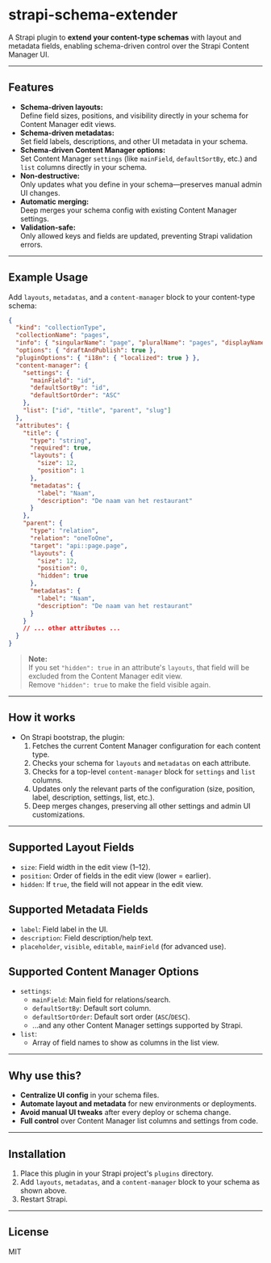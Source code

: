 # strapi-schema-extender

A Strapi plugin to **extend your content-type schemas** with layout and metadata fields, enabling schema-driven control over the Strapi Content Manager UI.

---

## Features

- **Schema-driven layouts:**  
  Define field sizes, positions, and visibility directly in your schema for Content Manager edit views.
- **Schema-driven metadatas:**  
  Set field labels, descriptions, and other UI metadata in your schema.
- **Schema-driven Content Manager options:**  
  Set Content Manager `settings` (like `mainField`, `defaultSortBy`, etc.) and `list` columns directly in your schema.
- **Non-destructive:**  
  Only updates what you define in your schema—preserves manual admin UI changes.
- **Automatic merging:**  
  Deep merges your schema config with existing Content Manager settings.
- **Validation-safe:**  
  Only allowed keys and fields are updated, preventing Strapi validation errors.

---

## Example Usage

Add `layouts`, `metadatas`, and a `content-manager` block to your content-type schema:

```json
{
  "kind": "collectionType",
  "collectionName": "pages",
  "info": { "singularName": "page", "pluralName": "pages", "displayName": "Pagina" },
  "options": { "draftAndPublish": true },
  "pluginOptions": { "i18n": { "localized": true } },
  "content-manager": {
    "settings": {
      "mainField": "id",
      "defaultSortBy": "id",
      "defaultSortOrder": "ASC"
    },
    "list": ["id", "title", "parent", "slug"]
  },
  "attributes": {
    "title": {
      "type": "string",
      "required": true,
      "layouts": {
        "size": 12,
        "position": 1
      },
      "metadatas": {
        "label": "Naam",
        "description": "De naam van het restaurant"
      }
    },
    "parent": {
      "type": "relation",
      "relation": "oneToOne",
      "target": "api::page.page",
      "layouts": {
        "size": 12,
        "position": 0,
        "hidden": true
      },
      "metadatas": {
        "label": "Naam",
        "description": "De naam van het restaurant"
      }
    }
    // ... other attributes ...
  }
}
```

> **Note:**  
> If you set `"hidden": true` in an attribute's `layouts`, that field will be excluded from the Content Manager edit view.  
> Remove `"hidden": true` to make the field visible again.

---

## How it works

- On Strapi bootstrap, the plugin:
  1. Fetches the current Content Manager configuration for each content type.
  2. Checks your schema for `layouts` and `metadatas` on each attribute.
  3. Checks for a top-level `content-manager` block for `settings` and `list` columns.
  4. Updates only the relevant parts of the configuration (size, position, label, description, settings, list, etc.).
  5. Deep merges changes, preserving all other settings and admin UI customizations.

---

## Supported Layout Fields

- `size`: Field width in the edit view (1–12).
- `position`: Order of fields in the edit view (lower = earlier).
- `hidden`: If `true`, the field will not appear in the edit view.

## Supported Metadata Fields

- `label`: Field label in the UI.
- `description`: Field description/help text.
- `placeholder`, `visible`, `editable`, `mainField` (for advanced use).

## Supported Content Manager Options

- `settings`:
  - `mainField`: Main field for relations/search.
  - `defaultSortBy`: Default sort column.
  - `defaultSortOrder`: Default sort order (`ASC`/`DESC`).
  - ...and any other Content Manager settings supported by Strapi.
- `list`:
  - Array of field names to show as columns in the list view.

---

## Why use this?

- **Centralize UI config** in your schema files.
- **Automate layout and metadata** for new environments or deployments.
- **Avoid manual UI tweaks** after every deploy or schema change.
- **Full control** over Content Manager list columns and settings from code.

---

## Installation

1. Place this plugin in your Strapi project's `plugins` directory.
2. Add `layouts`, `metadatas`, and a `content-manager` block to your schema as shown above.
3. Restart Strapi.

---

## License

MIT

